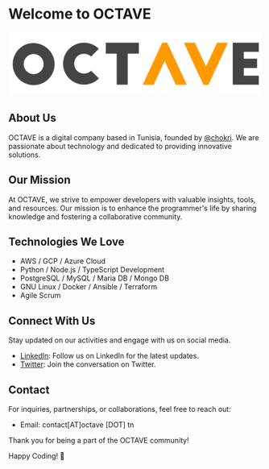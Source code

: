 # Welcome to OCTAVE

![OCTAVE](./logo.svg)

## About Us

OCTAVE is a digital company based in Tunisia, founded by [@chokri](https://github.com/chokri).
We are passionate about technology and dedicated to providing innovative solutions.

## Our Mission

At OCTAVE, we strive to empower developers with valuable insights, tools, and resources. Our mission is to enhance the programmer's life by sharing knowledge and fostering a collaborative community.

## Technologies We Love

- AWS / GCP / Azure Cloud
- Python / Node.js / TypeScript Development
- PostgreSQL / MySQL / Maria DB / Mongo DB
- GNU Linux / Docker / Ansible / Terraform
- Agile Scrum

## Connect With Us

Stay updated on our activities and engage with us on social media.

- [LinkedIn](https://linkedin.com/company/octave): Follow us on LinkedIn for the latest updates.
- [Twitter](https://twitter.com/octave_tn): Join the conversation on Twitter.

## Contact

For inquiries, partnerships, or collaborations, feel free to reach out:

- Email: contact[AT]octave [DOT] tn

Thank you for being a part of the OCTAVE community!

Happy Coding! 🚀
